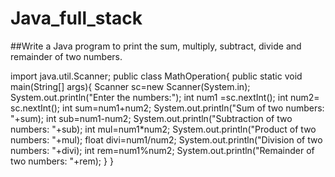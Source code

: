 # Java_full_stack

##Write a Java program to print the sum, multiply, subtract, divide and remainder of two numbers.

 import java.util.Scanner;
 public class MathOperation{
     public static void main(String[] args){
         Scanner sc=new Scanner(System.in);
         System.out.println("Enter the numbers:");
 int num1 =sc.nextInt();
 int num2= sc.nextInt();
 int sum=num1+num2;
 System.out.println("Sum of two numbers: "+sum);
 int sub=num1-num2;
 System.out.println("Subtraction of two numbers: "+sub);
int mul=num1*num2;
System.out.println("Product of two numbers: "+mul);
float divi=num1/num2;
System.out.println("Division of two numbers: "+divi);
int rem=num1%num2;
System.out.println("Remainder of two numbers: "+rem);
    }
}
